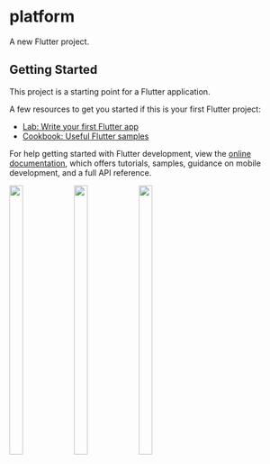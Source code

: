 # platform

A new Flutter project.

## Getting Started

This project is a starting point for a Flutter application.

A few resources to get you started if this is your first Flutter project:

- [Lab: Write your first Flutter app](https://docs.flutter.dev/get-started/codelab)
- [Cookbook: Useful Flutter samples](https://docs.flutter.dev/cookbook)

For help getting started with Flutter development, view the
[online documentation](https://docs.flutter.dev/), which offers tutorials,
samples, guidance on mobile development, and a full API reference.
<p>
  <img src = "https://user-images.githubusercontent.com/121473709/229501205-c11b7877-8065-46c4-8392-bd946b78a386.png" width=22% height=35%>
  <img src = "https://user-images.githubusercontent.com/121473709/229501328-ea5f5e01-5c8e-42ba-a1c1-3ac0381223df.png" width=22% height=35%>
  <img src = "https://user-images.githubusercontent.com/121473709/229501478-370a8e89-acee-45d5-9ac2-f80ec7286e9f.png" width=22% height=35%>
</p>


